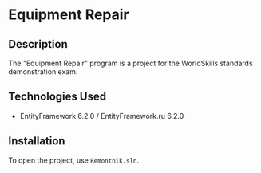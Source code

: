 # Equipment Repair

## Description
The "Equipment Repair" program is a project for the WorldSkills standards demonstration exam.

## Technologies Used
- EntityFramework 6.2.0 / EntityFramework.ru 6.2.0

## Installation
To open the project, use `Remontnik.sln`.
